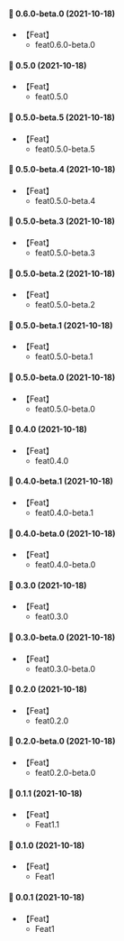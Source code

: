#### 🎉 0.6.0-beta.0 (2021-10-18)
- 【Feat】
    - feat0.6.0-beta.0

#### 🎉 0.5.0 (2021-10-18)
- 【Feat】
    - feat0.5.0

#### 🎉 0.5.0-beta.5 (2021-10-18)
- 【Feat】
    - feat0.5.0-beta.5

#### 🎉 0.5.0-beta.4 (2021-10-18)
- 【Feat】
    - feat0.5.0-beta.4

#### 🎉 0.5.0-beta.3 (2021-10-18)
- 【Feat】
    - feat0.5.0-beta.3
#### 🎉 0.5.0-beta.2 (2021-10-18)
- 【Feat】
    - feat0.5.0-beta.2
#### 🎉 0.5.0-beta.1 (2021-10-18)
- 【Feat】
    - feat0.5.0-beta.1

#### 🎉 0.5.0-beta.0 (2021-10-18)
- 【Feat】
    - feat0.5.0-beta.0
#### 🎉 0.4.0 (2021-10-18)
- 【Feat】
    - feat0.4.0

#### 🎉 0.4.0-beta.1 (2021-10-18)
- 【Feat】
    - feat0.4.0-beta.1

#### 🎉 0.4.0-beta.0 (2021-10-18)
- 【Feat】
    - feat0.4.0-beta.0

#### 🎉 0.3.0 (2021-10-18)
- 【Feat】
    - feat0.3.0

#### 🎉 0.3.0-beta.0 (2021-10-18)
- 【Feat】
    - feat0.3.0-beta.0

#### 🎉 0.2.0 (2021-10-18)
- 【Feat】
    - feat0.2.0

#### 🎉 0.2.0-beta.0 (2021-10-18)
- 【Feat】
    - feat0.2.0-beta.0

#### 🎉 0.1.1 (2021-10-18)
- 【Feat】
    - Feat1.1

#### 🎉 0.1.0 (2021-10-18)
- 【Feat】
    - Feat1
#### 🎉 0.0.1 (2021-10-18)
- 【Feat】
    - Feat1